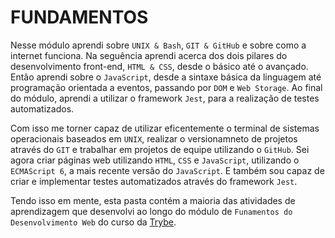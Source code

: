 # FUNDAMENTOS

Nesse módulo aprendi sobre `UNIX & Bash`, `GIT & GitHub` e sobre como a internet funciona. Na seguência aprendi acerca dos dois pilares do desenvolvimento front-end, `HTML & CSS`, desde o básico até o avançado. Então aprendi sobre o `JavaScript`, desde a sintaxe básica da linguagem até programação orientada a eventos, passando por `DOM` e `Web Storage`. Ao final do módulo, aprendi a utilizar o framework `Jest`, para a realização de testes automatizados.

Com isso me torner capaz de utilizar eficentemente o terminal de sistemas operacionais baseados em `UNIX`, realizar o versionamneto de projetos através do `GIT` e trabalhar em projetos de equipe utilizando o `GitHub`. Sei agora criar páginas web utilizando `HTML`, `CSS` e `JavaScript`, utilizando o `ECMAScript 6`, a mais recente versão do `JavaScript`. E também sou capaz de criar e implementar testes automatizados através do framework `Jest`.
 
Tendo isso em mente, esta pasta contém a maioria das atividades de aprendizagem que desenvolvi ao longo do módulo de `Funamentos do Desenvolvimento Web` do curso da [Trybe](https://www.betrybe.com/).
